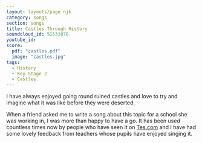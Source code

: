 ```yaml
---
layout: layouts/page.njk
category: songs
section: songs
title: Castles Through History
soundcloud_id: 51531078
youtube_id: 
score:
  pdf: "castles.pdf"
  image: "castles.jpg"
tags:
  - History
  - Key Stage 2
  - Castles
---
```


I have always enjoyed going round ruined castles and love to try and imagine what it was like before they were deserted.

When a friend asked me to write a song about this topic for a school she was working in, I was more than happy to have a go. It has been used countless times now by people who have seen it on [Tes.com](https://www.tes.com/teaching-resource/castles-6287998) and I have had some lovely feedback from teachers whose pupils have enjoyed singing it. 
